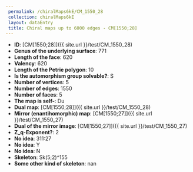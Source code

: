 ```yaml
--- 
 permalink: /chiralMaps6kE/CM_1550_28 
 collection: chiralMaps6kE
 layout: dataEntry
 title: Chiral maps up to 6000 edges - CM[1550;28]
---
```


- **ID**: [CM[1550;28]]({{ site.url }}/test/CM_1550_28)
- **Genus of the underlying surface**: 771
- **Length of the face**: 620
- **Valency**: 620
- **Length of the Petrie polygon**: 10
- **Is the automorphism group solvable?**: S
- **Number of vertices**: 5
- **Number of edges**: 1550
- **Number of faces**: 5
- **The map is self-**: Du
- **Dual map**: [CM[1550;28]]({{ site.url }}/test/CM_1550_28)
- **Mirror (enantihomorphic) map**: [CM[1550;27]]({{ site.url }}/test/CM_1550_27)
- **Dual of the mirror image**: [CM[1550;27]]({{ site.url }}/test/CM_1550_27)
- **Z_q-Exponent?**: 2
- **No idea**:  311:27
- **No idea**: Y
- **No idea**: N
- **Skeleton**: Sk(5;2)^155
- **Some other kind of skeleton**: nan
